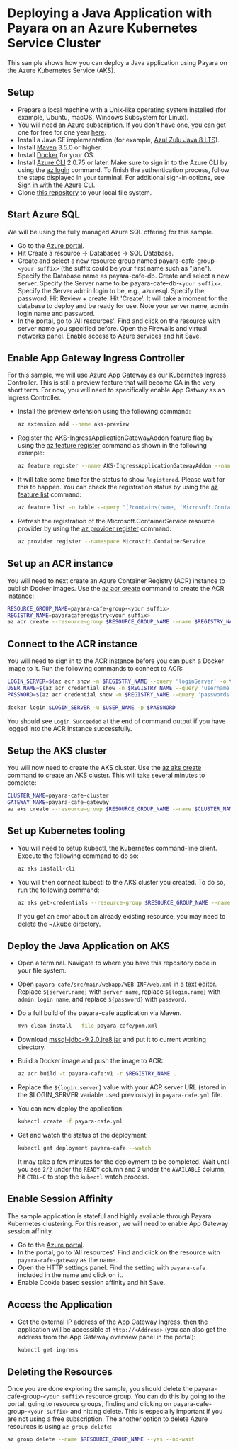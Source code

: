 # Deploying a Java Application with Payara on an Azure Kubernetes Service Cluster

This sample shows how you can deploy a Java application using Payara on the Azure Kubernetes Service (AKS).

## Setup

* Prepare a local machine with a Unix-like operating system installed (for example, Ubuntu, macOS, Windows Subsystem for Linux).
* You will need an Azure subscription. If you don't have one, you can get one for free for one year [here](https://azure.microsoft.com/free).
* Install a Java SE implementation (for example, [Azul Zulu Java 8 LTS](https://www.azul.com/downloads/zulu-community/?version=java-8-lts&package=jdk)).
* Install [Maven](https://maven.apache.org/download.cgi) 3.5.0 or higher.
* Install [Docker](https://docs.docker.com/get-docker/) for your OS.
* Install [Azure CLI](https://docs.microsoft.com/cli/azure/install-azure-cli?view=azure-cli-latest&preserve-view=true) 2.0.75 or later. Make sure to sign in to the Azure CLI by using the [az login](https://docs.microsoft.com/en-us/cli/azure/reference-index?view=azure-cli-latest#az_login) command. To finish the authentication process, follow the steps displayed in your terminal. For additional sign-in options, see [Sign in with the Azure CLI](https://docs.microsoft.com/en-us/cli/azure/authenticate-azure-cli).
* Clone [this repository](https://github.com/Azure-Samples/payara-on-aks) to your local file system.

## Start Azure SQL

We will be using the fully managed Azure SQL offering for this sample.

* Go to the [Azure portal](http://portal.azure.com).
* Hit Create a resource -> Databases -> SQL Database.
* Create and select a new resource group named payara-cafe-group-`<your suffix>` (the suffix could be your first name such as "jane"). Specify the Database name as payara-cafe-db. Create and select a new server. Specify the Server name to be payara-cafe-db-`<your suffix>`. Specify the Server admin login to be, e.g., azuresql. Specify the password. Hit Review + create. Hit 'Create'. It will take a moment for the database to deploy and be ready for use. Note your server name, admin login name and password.
* In the portal, go to 'All resources'. Find and click on the resource with server name you specified before. Open the Firewalls and virtual networks panel. Enable access to Azure services and hit Save.

## Enable App Gateway Ingress Controller

For this sample, we will use Azure App Gateway as our Kubernetes Ingress Controller. This is still a preview feature that will become GA in the very short term. For now, you will need to specifically enable App Gatway as an Ingress Controller.

* Install the preview extension using the following command:

  ```bash
  az extension add --name aks-preview
  ```
  
* Register the AKS-IngressApplicationGatewayAddon feature flag by using the [az feature register](https://docs.microsoft.com/en-us/cli/azure/feature?view=azure-cli-latest#az-feature-register) command as shown in the following example:

  ```bash
  az feature register --name AKS-IngressApplicationGatewayAddon --namespace Microsoft.ContainerService
  ```
  
* It will take some time for the status to show `Registered`. Please wait for this to happen. You can check the registration status by using the [az feature list](https://docs.microsoft.com/en-us/cli/azure/feature?view=azure-cli-latest#az-feature-register) command:

  ```bash
  az feature list -o table --query "[?contains(name, 'Microsoft.ContainerService/AKS-IngressApplicationGatewayAddon')].{Name:name,State:properties.state}"
  ```

* Refresh the registration of the Microsoft.ContainerService resource provider by using the [az provider register](https://docs.microsoft.com/en-us/cli/azure/provider?view=azure-cli-latest#az-provider-register) command:

  ```bash
  az provider register --namespace Microsoft.ContainerService
  ```

## Set up an ACR instance

You will need to next create an Azure Container Registry (ACR) instance to publish Docker images. Use the [az acr create](https://docs.microsoft.com/en-us/cli/azure/acr?view=azure-cli-latest#az_acr_create) command to create the ACR instance:

  ```bash
  RESOURCE_GROUP_NAME=payara-cafe-group-<your suffix>
  REGISTRY_NAME=payaracaferegistry<your suffix>
  az acr create --resource-group $RESOURCE_GROUP_NAME --name $REGISTRY_NAME --sku Basic --admin-enabled  
  ```

## Connect to the ACR instance

You will need to sign in to the ACR instance before you can push a Docker image to it. Run the following commands to connect to ACR:

```bash
LOGIN_SERVER=$(az acr show -n $REGISTRY_NAME --query 'loginServer' -o tsv)
USER_NAME=$(az acr credential show -n $REGISTRY_NAME --query 'username' -o tsv)
PASSWORD=$(az acr credential show -n $REGISTRY_NAME --query 'passwords[0].value' -o tsv)

docker login $LOGIN_SERVER -u $USER_NAME -p $PASSWORD
```

You should see `Login Succeeded` at the end of command output if you have logged into the ACR instance successfully.

## Setup the AKS cluster

You will now need to create the AKS cluster. Use the [az aks create](https://docs.microsoft.com/en-us/cli/azure/aks?view=azure-cli-latest#az_aks_create) command to create an AKS cluster. This will take several minutes to complete:

  ```bash
  CLUSTER_NAME=payara-cafe-cluster
  GATEWAY_NAME=payara-cafe-gateway
  az aks create --resource-group $RESOURCE_GROUP_NAME --name $CLUSTER_NAME --generate-ssh-keys --enable-managed-identity --attach-acr $REGISTRY_NAME --network-plugin azure -a ingress-appgw --appgw-name $GATEWAY_NAME --appgw-subnet-prefix "10.2.0.0/16"
  ```

## Set up Kubernetes tooling

* You will need to setup kubectl, the Kubernetes command-line client. Execute the following command to do so:

  ```bash
  az aks install-cli
  ```
* You will then connect kubectl to the AKS cluster you created. To do so, run the following command:

  ```bash
  az aks get-credentials --resource-group $RESOURCE_GROUP_NAME --name $CLUSTER_NAME
  ```

  If you get an error about an already existing resource, you may need to delete the ~/.kube directory.

## Deploy the Java Application on AKS

* Open a terminal. Navigate to where you have this repository code in your file system.
* Open `payara-cafe/src/main/webapp/WEB-INF/web.xml` in a text editor. Replace `${server.name}` with `server name`, replace  `${login.name}` with `admin login name`, and replace `${password}` with `password`.
* Do a full build of the payara-cafe application via Maven.

  ```bash
  mvn clean install --file payara-cafe/pom.xml
  ```

* Download [mssql-jdbc-9.2.0.jre8.jar](https://repo1.maven.org/maven2/com/microsoft/sqlserver/mssql-jdbc/9.2.0.jre8/mssql-jdbc-9.2.0.jre8.jar) and put it to current working directory.
* Build a Docker image and push the image to ACR:

  ```bash
  az acr build -t payara-cafe:v1 -r $REGISTRY_NAME .  
  ```
 
* Replace the `${login.server}` value with your ACR server URL (stored in the $LOGIN_SERVER variable used previously) in `payara-cafe.yml` file.
* You can now deploy the application:

  ```bash
  kubectl create -f payara-cafe.yml
  ```

* Get and watch the status of the deployment:

  ```bash
  kubectl get deployment payara-cafe --watch
  ```

  It may take a few minutes for the deployment to be completed. Wait until you see `2/2` under the `READY` column and `2` under the `AVAILABLE` column, hit `CTRL-C` to stop the `kubectl` watch process.

## Enable Session Affinity

The sample application is stateful and highly available through Payara Kubernetes clustering. For this reason, we will need to enable App Gateway session affinity.

* Go to the [Azure portal](http://portal.azure.com).
* In the portal, go to 'All resources'. Find and click on the resource with `payara-cafe-gateway` as the name.
* Open the HTTP settings panel. Find the setting with `payara-cafe` included in the name and click on it.
* Enable Cookie based session affinity and hit Save.

## Access the Application  
  
* Get the external IP address of the App Gateway Ingress, then the application will be accessible at `http://<Address>` (you can also get the address from the App Gateway overview panel in the portal):

  ```bash
  kubectl get ingress
  ```

## Deleting the Resources

Once you are done exploring the sample, you should delete the payara-cafe-group-`<your suffix>` resource group. You can do this by going to the portal, going to resource groups, finding and clicking on payara-cafe-group-`<your suffix>` and hitting delete. This is especially important if you are not using a free subscription. The another option to delete Azure resources is using `az group delete`:

```bash
az group delete --name $RESOURCE_GROUP_NAME --yes --no-wait
```
